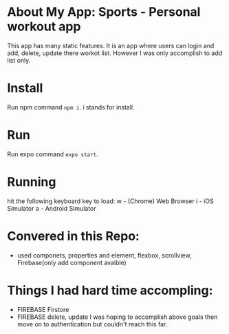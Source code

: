 # About My App: Sports - Personal workout app
This app has many static features. It is an app where users can login and add, delete, update there workot list. However I was only accomplish to  add list only.

# Install
Run npm command `npm i`. i stands for install.

# Run
Run expo command `expo start`.

# Running
hit the following keyboard key to load:
w - (Chrome) Web Browser
i - iOS Simulator
a - Android Simulator

# Convered in this Repo:
- used componets, properties and element, flexbox, scrollview, Firebase(only add component avaible)

# Things I had hard time accompling:
- FIREBASE Firstore
- FIREBASE delete, update
I was hoping to accomplish above goals then move on to authentication but couldn't reach this far.
